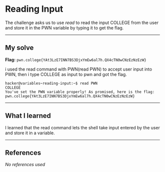# Reading Input
The challenge asks us to use *read* to read the input COLLEGE from the user and store it in the PWN variable by typing it to get the flag.
***

## My solve
**Flag:** `pwn.college{YAt3LzE7INN7BS3DjxYmEw6al7h.QX4cTN0wCNzEzNzEzW}`

i used the read command with PWN(read PWN) to accept user input into PWN, then i type COLLEGE as input to pwn and got the flag.
```
hacker@variables~reading-input:~$ read PWN
COLLEGE
You've set the PWN variable properly! As promised, here is the flag:
pwn.college{YAt3LzE7INN7BS3DjxYmEw6al7h.QX4cTN0wCNzEzNzEzW}
```

***

## What I learned
I learned that the read command lets the shell take input entered by the user and store it in a variable.

***

## References 
*No references used*